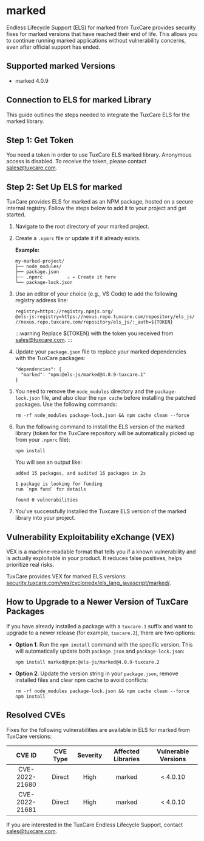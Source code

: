 # marked

Endless Lifecycle Support (ELS) for marked from TuxCare provides security fixes for marked versions that have reached their end of life. This allows you to continue running marked applications without vulnerability concerns, even after official support has ended.

## Supported marked Versions

* marked 4.0.9

## Connection to ELS for marked Library

This guide outlines the steps needed to integrate the TuxCare ELS for the marked library.

## Step 1: Get Token

You need a token in order to use TuxCare ELS marked library. Anonymous access is disabled. To receive the token, please contact [sales@tuxcare.com](mailto:sales@tuxcare.com).

## Step 2: Set Up ELS for marked

TuxCare provides ELS for marked as an NPM package, hosted on a secure internal registry. Follow the steps below to add it to your project and get started.

1. Navigate to the root directory of your marked project.
2. Create a `.npmrc` file or update it if it already exists.

   **Example:**

   ```text
   my-marked-project/
   ├── node_modules/
   ├── package.json
   ├── .npmrc         ⚠️ ← Create it here
   └── package-lock.json
   ```

3. Use an editor of your choice (e.g., VS Code) to add the following registry address line:

   <CodeWithCopy>

   ```text
   registry=https://registry.npmjs.org/
   @els-js:registry=https://nexus.repo.tuxcare.com/repository/els_js/
   //nexus.repo.tuxcare.com/repository/els_js/:_auth=${TOKEN}
   ```

   </CodeWithCopy>

   :::warning
   Replace ${TOKEN} with the token you received from [sales@tuxcare.com](mailto:sales@tuxcare.com).
   :::

4. Update your `package.json` file to replace your marked dependencies with the TuxCare packages:

   <CodeWithCopy>

   ```text
   "dependencies": {
     "marked": "npm:@els-js/marked@4.0.9-tuxcare.1"
   }
   ```

   </CodeWithCopy>

5. You need to remove the `node_modules` directory and the `package-lock.json` file, and also clear the `npm cache` before installing the patched packages. Use the following commands:
   
   <CodeWithCopy>

   ```text
   rm -rf node_modules package-lock.json && npm cache clean --force
   ```

   </CodeWithCopy>

6. Run the following command to install the ELS version of the marked library (token for the TuxCare repository will be automatically picked up from your `.npmrc` file):

   <CodeWithCopy>

   ```text
   npm install
   ```

   </CodeWithCopy>

   You will see an output like:

   ```text
   added 15 packages, and audited 16 packages in 2s

   1 package is looking for funding
   run `npm fund` for details

   found 0 vulnerabilities
   ```

7. You've successfully installed the Tuxcare ELS version of the marked library into your project.

## Vulnerability Exploitability eXchange (VEX) 

VEX is a machine-readable format that tells you if a known vulnerability and is actually exploitable in your product. It reduces false positives, helps prioritize real risks.

TuxCare provides VEX for marked ELS versions: [security.tuxcare.com/vex/cyclonedx/els_lang_javascript/marked/](https://security.tuxcare.com/vex/cyclonedx/els_lang_javascript/marked/).

## How to Upgrade to a Newer Version of TuxCare Packages

If you have already installed a package with a `tuxcare.1` suffix and want to upgrade to a newer release (for example, `tuxcare.2`), there are two options:

* **Option 1**. Run the `npm install` command with the specific version. This will automatically update both `package.json` and `package-lock.json`:

  <CodeWithCopy>

  ```text
  npm install marked@npm:@els-js/marked@4.0.9-tuxcare.2
  ```

  </CodeWithCopy>

* **Option 2**. Update the version string in your `package.json`, remove installed files and clear npm cache to avoid conflicts:

  <CodeWithCopy>

  ```text
  rm -rf node_modules package-lock.json && npm cache clean --force
  npm install
  ```

  </CodeWithCopy>

## Resolved CVEs

Fixes for the following vulnerabilities are available in ELS for marked from TuxCare versions:

| CVE ID         | CVE Type | Severity | Affected Libraries | Vulnerable Versions |
| :------------: | :------: |:--------:|:------------------:| :----------------: |
| CVE-2022-21680 | Direct   | High     | marked            | < 4.0.10          |
| CVE-2022-21681 | Direct   | High     | marked            | < 4.0.10          |

If you are interested in the TuxCare Endless Lifecycle Support, contact [sales@tuxcare.com](mailto:sales@tuxcare.com).
